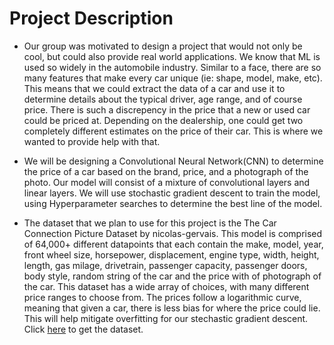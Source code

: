 # Project Description

 - Our group was motivated to design a project that would not only be cool, but could also provide real world applications. We know that ML is used so widely in the automobile industry. Similar to a face, there are so many features that make every car unique (ie: shape, model, make, etc). This means that we could extract the data of a car and use it to determine details about the typical driver, age range, and of course price. There is such a discrepency in the price that a new or used car could be priced at. Depending on the dealership, one could get two completely different estimates on the price of their car. This is where we wanted to provide help with that. 

 - We will be designing a Convolutional Neural Network(CNN) to determine the price of a car based on the brand, price, and a photograph of the photo. Our model will consist of a mixture of convolutional layers and linear layers. We will use stochastic gradient descent to train the model, using Hyperparameter searches to determine the best line of the model. 

 - The dataset that we plan to use for this project is the The Car Connection Picture Dataset by nicolas-gervais. This model is comprised of 64,000+ different datapoints that each contain the make, model, year, front wheel size, horsepower, displacement, engine type, width, height, length, gas milage, drivetrain, passenger capacity, passenger doors, body style, random string of the car and the price with of photograph of the car. This dataset has a wide array of choices, with many different price ranges to choose from. The prices follow a logarithmic curve, meaning that given a car, there is less bias for where the price could lie. This will help mitigate overfitting for our stechastic gradient descent. Click [here](https://github.com/nicolas-gervais/predicting-car-price-from-scraped-data/tree/master/picture-scraper) to get the dataset.
 
 
